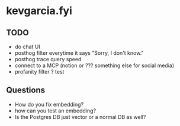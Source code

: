 # kevgarcia.fyi

## TODO

- do chat UI
- posthog filter everytime it says "Sorry, I don't know."
- posthog trace query speed
- connect to a MCP (notion or ??? something else for social media)
- profanity filter ? test

## Questions

- How do you fix embedding?
- how can you test an embedding?
- Is the Postgres DB just vector or a normal DB as well?
